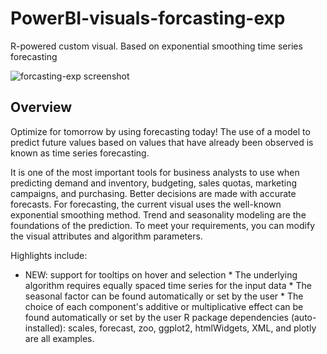 # PowerBI-visuals-forcasting-exp
R-powered custom visual. Based on exponential smoothing time series forecasting

![forcasting-exp screenshot](https://az158878.vo.msecnd.net/marketing/Partner_21474836617/Product_42949680601/Asset_efa13e33-fe39-4e80-8cdd-2db8aa4fbcbb/Forecastingscreenshot1.png)
## Overview 
Optimize for tomorrow by using forecasting today! The use of a model to predict future values based on values that have already been observed is known as time series forecasting.

It is one of the most important tools for business analysts to use when predicting demand and inventory, budgeting, sales quotas, marketing campaigns, and purchasing. Better decisions are made with accurate forecasts. For forecasting, the current visual uses the well-known exponential smoothing method. Trend and seasonality modeling are the foundations of the prediction. To meet your requirements, you can modify the visual attributes and algorithm parameters.

Highlights include:
* NEW: support for tooltips on hover and selection * The underlying algorithm requires equally spaced time series for the input data * The seasonal factor can be found automatically or set by the user * The choice of each component's additive or multiplicative effect can be found automatically or set by the user R package dependencies (auto-installed): scales, forecast, zoo, ggplot2, htmlWidgets, XML, and plotly are all examples.
